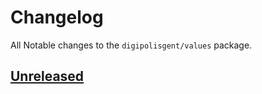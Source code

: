 # Changelog

All Notable changes to the `digipolisgent/values` package.

## [Unreleased]

[Unreleased]: https://github.com/digipolisgent/php_package_dg-values/compare/master...develop
